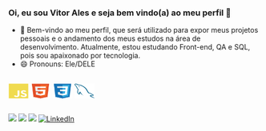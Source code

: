 ### Oi, eu sou Vitor Ales e seja bem vindo(a) ao meu perfil 👋

- 🌱 Bem-vindo ao meu perfil, que será utilizado para expor meus projetos pessoais e o andamento dos meus estudos na área de desenvolvimento. Atualmente, estou estudando Front-end, QA e SQL, pois sou apaixonado por tecnologia.
- 😄 Pronouns: Ele/DELE

<div style="display: inline_block"><br>
  <img align="center" alt="Vitor-Js" height="30" width="40" src="https://raw.githubusercontent.com/devicons/devicon/master/icons/javascript/javascript-plain.svg">
  <img align="center" alt="Vitor-HTML" height="30" width="40" src="https://raw.githubusercontent.com/devicons/devicon/master/icons/html5/html5-original.svg">
  <img align="center" alt="Vitor-CSS" height="30" width="40" src="https://raw.githubusercontent.com/devicons/devicon/master/icons/css3/css3-original.svg">
  <img align="center" alt="Vitor-CSS" height="30" width="40" src="https://raw.githubusercontent.com/devicons/devicon/master/icons/mysql/mysql-original.svg">       
</div>

##

<div> 
  <a href="https://www.instagram.com/v.itoralves/" target="_blank"><img src="https://img.shields.io/badge/-Instagram-%23E4405F?style=for-the-badge&logo=instagram&logoColor=white" target="_blank"></a>
  <a href="https://discord.gg/wagxzStdcR" target="_blank"><img src="https://img.shields.io/badge/Discord-7289DA?style=for-the-badge&logo=discord&logoColor=white" target="_blank"></a> 
  <a href = "mailto:valvesmaia01@gmail.com"><img src="https://img.shields.io/badge/-Gmail-%23333?style=for-the-badge&logo=gmail&logoColor=white" target="_blank"></a>
  <a href="https://www.linkedin.com/in/valvesmaia/" onclick="window.open(this.href, '_blank'); return false;">
  <img src="https://img.shields.io/badge/-LinkedIn-%230077B5?style=for-the-badge&logo=linkedin&logoColor=white" alt="LinkedIn">
</a>

</div>


